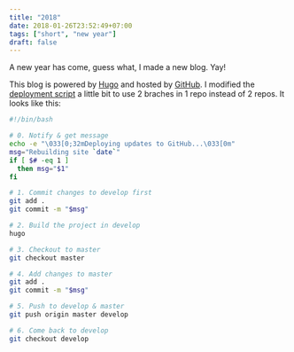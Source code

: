 ```yaml
---
title: "2018"
date: 2018-01-26T23:52:49+07:00
tags: ["short", "new year"]
draft: false
---
```


A new year has come, guess what, I made a new blog. Yay!

This blog is powered by [Hugo][1] and hosted by [GitHub][2]. I modified the
[deployment script][3] a little bit to use 2 braches in 1 repo instead of
2 repos. It looks like this:


```sh
#!/bin/bash

# 0. Notify & get message
echo -e "\033[0;32mDeploying updates to GitHub...\033[0m"
msg="Rebuilding site `date`"
if [ $# -eq 1 ]
  then msg="$1"
fi

# 1. Commit changes to develop first
git add .
git commit -m "$msg"

# 2. Build the project in develop
hugo

# 3. Checkout to master
git checkout master

# 4. Add changes to master
git add .
git commit -m "$msg"

# 5. Push to develop & master
git push origin master develop

# 6. Come back to develop
git checkout develop
```


[1]: https://gohugo.io
[2]: https://github.com
[3]: https://gohugo.io/hosting-and-deployment/hosting-on-github/#github-user-or-organization-pages
